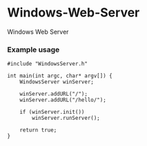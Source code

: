 # Windows-Web-Server
Windows Web Server





### Example usage 
```
#include "WindowsServer.h"

int main(int argc, char* argv[]) {
	WindowsServer winServer;

	winServer.addURL("/");
	winServer.addURL("/hello/");

	if (winServer.init()) 
		winServer.runServer();

	return true;
}
```
